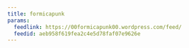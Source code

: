 ```yaml
---
title: formicapunk
params:
  feedlink: https://00formicapunk00.wordpress.com/feed/
  feedid: aeb958f619fea2c4e5d78faf07e9626e
---
```

